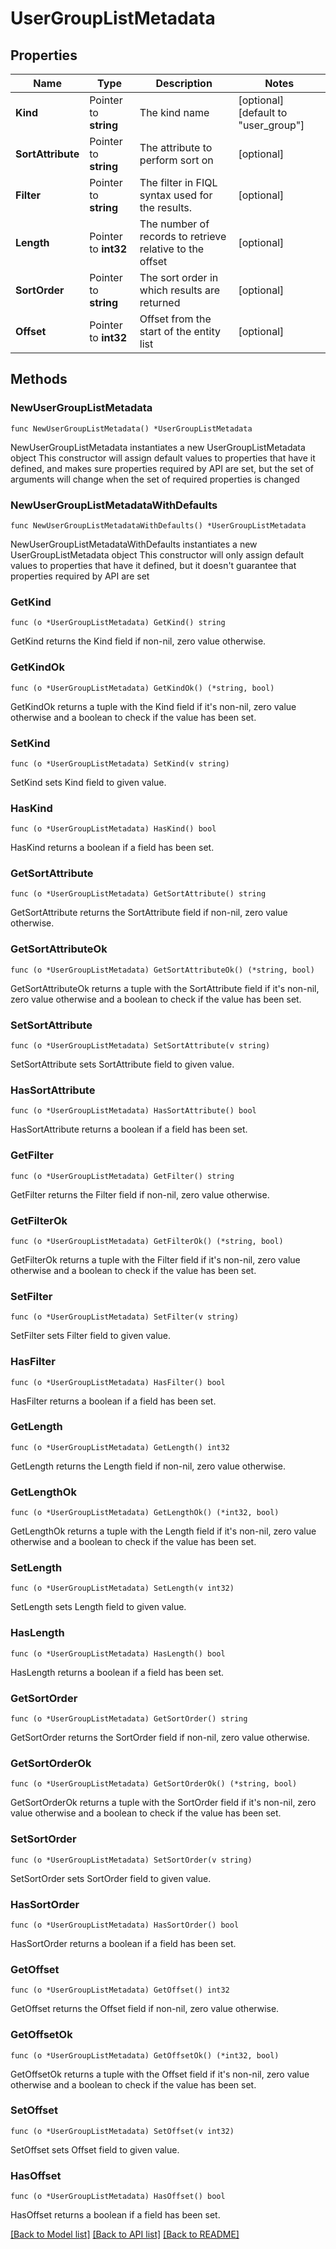 # UserGroupListMetadata

## Properties

Name | Type | Description | Notes
------------ | ------------- | ------------- | -------------
**Kind** | Pointer to **string** | The kind name | [optional] [default to "user_group"]
**SortAttribute** | Pointer to **string** | The attribute to perform sort on | [optional] 
**Filter** | Pointer to **string** | The filter in FIQL syntax used for the results. | [optional] 
**Length** | Pointer to **int32** | The number of records to retrieve relative to the offset | [optional] 
**SortOrder** | Pointer to **string** | The sort order in which results are returned | [optional] 
**Offset** | Pointer to **int32** | Offset from the start of the entity list | [optional] 

## Methods

### NewUserGroupListMetadata

`func NewUserGroupListMetadata() *UserGroupListMetadata`

NewUserGroupListMetadata instantiates a new UserGroupListMetadata object
This constructor will assign default values to properties that have it defined,
and makes sure properties required by API are set, but the set of arguments
will change when the set of required properties is changed

### NewUserGroupListMetadataWithDefaults

`func NewUserGroupListMetadataWithDefaults() *UserGroupListMetadata`

NewUserGroupListMetadataWithDefaults instantiates a new UserGroupListMetadata object
This constructor will only assign default values to properties that have it defined,
but it doesn't guarantee that properties required by API are set

### GetKind

`func (o *UserGroupListMetadata) GetKind() string`

GetKind returns the Kind field if non-nil, zero value otherwise.

### GetKindOk

`func (o *UserGroupListMetadata) GetKindOk() (*string, bool)`

GetKindOk returns a tuple with the Kind field if it's non-nil, zero value otherwise
and a boolean to check if the value has been set.

### SetKind

`func (o *UserGroupListMetadata) SetKind(v string)`

SetKind sets Kind field to given value.

### HasKind

`func (o *UserGroupListMetadata) HasKind() bool`

HasKind returns a boolean if a field has been set.

### GetSortAttribute

`func (o *UserGroupListMetadata) GetSortAttribute() string`

GetSortAttribute returns the SortAttribute field if non-nil, zero value otherwise.

### GetSortAttributeOk

`func (o *UserGroupListMetadata) GetSortAttributeOk() (*string, bool)`

GetSortAttributeOk returns a tuple with the SortAttribute field if it's non-nil, zero value otherwise
and a boolean to check if the value has been set.

### SetSortAttribute

`func (o *UserGroupListMetadata) SetSortAttribute(v string)`

SetSortAttribute sets SortAttribute field to given value.

### HasSortAttribute

`func (o *UserGroupListMetadata) HasSortAttribute() bool`

HasSortAttribute returns a boolean if a field has been set.

### GetFilter

`func (o *UserGroupListMetadata) GetFilter() string`

GetFilter returns the Filter field if non-nil, zero value otherwise.

### GetFilterOk

`func (o *UserGroupListMetadata) GetFilterOk() (*string, bool)`

GetFilterOk returns a tuple with the Filter field if it's non-nil, zero value otherwise
and a boolean to check if the value has been set.

### SetFilter

`func (o *UserGroupListMetadata) SetFilter(v string)`

SetFilter sets Filter field to given value.

### HasFilter

`func (o *UserGroupListMetadata) HasFilter() bool`

HasFilter returns a boolean if a field has been set.

### GetLength

`func (o *UserGroupListMetadata) GetLength() int32`

GetLength returns the Length field if non-nil, zero value otherwise.

### GetLengthOk

`func (o *UserGroupListMetadata) GetLengthOk() (*int32, bool)`

GetLengthOk returns a tuple with the Length field if it's non-nil, zero value otherwise
and a boolean to check if the value has been set.

### SetLength

`func (o *UserGroupListMetadata) SetLength(v int32)`

SetLength sets Length field to given value.

### HasLength

`func (o *UserGroupListMetadata) HasLength() bool`

HasLength returns a boolean if a field has been set.

### GetSortOrder

`func (o *UserGroupListMetadata) GetSortOrder() string`

GetSortOrder returns the SortOrder field if non-nil, zero value otherwise.

### GetSortOrderOk

`func (o *UserGroupListMetadata) GetSortOrderOk() (*string, bool)`

GetSortOrderOk returns a tuple with the SortOrder field if it's non-nil, zero value otherwise
and a boolean to check if the value has been set.

### SetSortOrder

`func (o *UserGroupListMetadata) SetSortOrder(v string)`

SetSortOrder sets SortOrder field to given value.

### HasSortOrder

`func (o *UserGroupListMetadata) HasSortOrder() bool`

HasSortOrder returns a boolean if a field has been set.

### GetOffset

`func (o *UserGroupListMetadata) GetOffset() int32`

GetOffset returns the Offset field if non-nil, zero value otherwise.

### GetOffsetOk

`func (o *UserGroupListMetadata) GetOffsetOk() (*int32, bool)`

GetOffsetOk returns a tuple with the Offset field if it's non-nil, zero value otherwise
and a boolean to check if the value has been set.

### SetOffset

`func (o *UserGroupListMetadata) SetOffset(v int32)`

SetOffset sets Offset field to given value.

### HasOffset

`func (o *UserGroupListMetadata) HasOffset() bool`

HasOffset returns a boolean if a field has been set.


[[Back to Model list]](../README.md#documentation-for-models) [[Back to API list]](../README.md#documentation-for-api-endpoints) [[Back to README]](../README.md)


